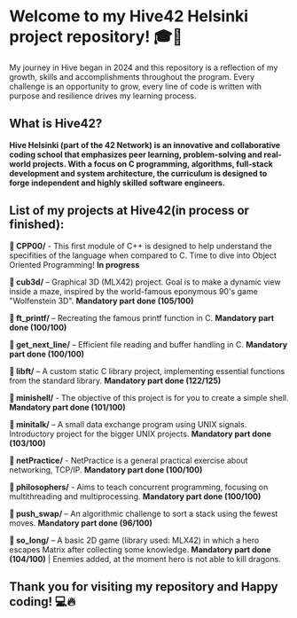 # Welcome to my **Hive42 Helsinki** project repository! 🎓🚀

My journey in Hive began in 2024 and this repository is a reflection of my growth, skills and accomplishments throughout the program.
Every challenge is an opportunity to grow, every line of code is written with purpose and resilience drives my learning process.

## What is Hive42?

**Hive Helsinki (part of the 42 Network) is an innovative and collaborative coding school that emphasizes peer learning, problem-solving and real-world projects. With a focus on C programming, algorithms, full-stack development and system architecture, the curriculum is designed to forge independent and highly skilled software engineers.**

## List of my projects at Hive42(in process or finished):

**📂 CPP00/** - This first module of C++ is designed to help understand the specifities of the language when compared to C. Time to dive into Object Oriented Programming! **In progress**

**📂 cub3d/** – Graphical 3D (MLX42) project. Goal is to make a dynamic view inside a maze, inspired by the world-famous eponymous 90's game "Wolfenstein 3D". **Mandatory part done (105/100)**

**📂 ft_printf/** – Recreating the famous printf function in C. **Mandatory part done (100/100)**

**📂 get_next_line/** – Efficient file reading and buffer handling in C. **Mandatory part done (100/100)**

**📂 libft/** – A custom static C library project, implementing essential functions from the standard library. **Mandatory part done (122/125)**
               
**📂 minishell/** - The objective of this project is for you to create a simple shell. **Mandatory part done (101/100)**

**📂 minitalk/** – A small data exchange program using UNIX signals. Introductory project for the bigger UNIX projects. **Mandatory part done (103/100)**

**📂 netPractice/** - NetPractice is a general practical exercise about networking, TCP/IP. **Mandatory part done (100/100)**

**📂 philosophers/** - Aims to teach concurrent programming, focusing on multithreading and multiprocessing. **Mandatory part done (100/100)**

**📂 push_swap/** – An algorithmic challenge to sort a stack using the fewest moves. **Mandatory part done (96/100)**

**📂 so_long/** – A basic 2D game (library used: MLX42) in which a hero escapes Matrix after collecting some knowledge. **Mandatory part done (104/100)** | Enemies added, at the moment hero is not able to kill dragons.

##
## Thank you for visiting my repository and Happy coding! 💻🔥
